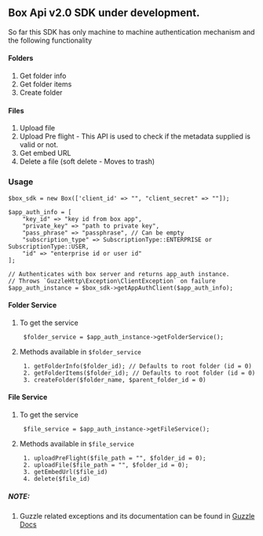 ## Box Api v2.0 SDK under development.

So far this SDK has only machine to machine authentication mechanism and the following functionality

#### Folders
1. Get folder info
2. Get folder items
3. Create folder

#### Files
1. Upload file
2. Upload Pre flight - This API is used to check if the metadata supplied is valid or not.
3. Get embed URL
4. Delete a file (soft delete - Moves to trash)

### Usage

    $box_sdk = new Box(['client_id' => "", "client_secret" => ""]);

    $app_auth_info = [
        "key_id" => "key id from box app",
        "private_key" => "path to private key",
        "pass_phrase" => "passphrase", // Can be empty
        "subscription_type" => SubscriptionType::ENTERPRISE or SubscriptionType::USER,
        "id" => "enterprise id or user id"
    ];

    // Authenticates with box server and returns app_auth instance.
    // Throws `GuzzleHttp\Exception\ClientException` on failure 
    $app_auth_instance = $box_sdk->getAppAuthClient($app_auth_info);

#### Folder Service
1. To get the service

        $folder_service = $app_auth_instance->getFolderService();

2. Methods available in `$folder_service`
    
        1. getFolderInfo($folder_id); // Defaults to root folder (id = 0)
        2. getFolderItems($folder_id); // Defaults to root folder (id = 0)
        3. createFolder($folder_name, $parent_folder_id = 0)

#### File Service
1. To get the service

        $file_service = $app_auth_instance->getFileService();

2. Methods available in `$file_service`
    
        1. uploadPreFlight($file_path = "", $folder_id = 0);
        2. uploadFile($file_path = "", $folder_id = 0);
        3. getEmbedUrl($file_id)
        4. delete($file_id)
          
        
##### NOTE:

1. Guzzle related exceptions and its documentation can be found in [Guzzle Docs](http://docs.guzzlephp.org/en/latest/quickstart.html#exceptions)